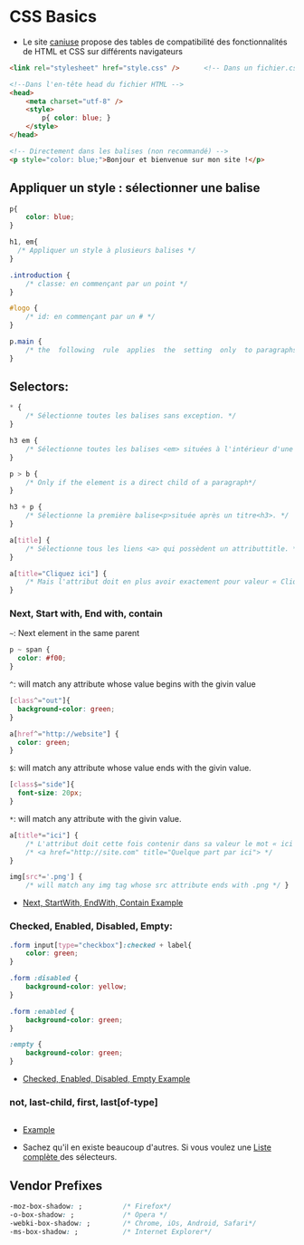 CSS Basics
==========

* Le site [caniuse](https://www.caniuse.com/) propose des tables de compatibilité des fonctionnalités de HTML et CSS sur différents navigateurs

```html
<link rel="stylesheet" href="style.css" />      <!-- Dans un fichier.css(recommandé) -->

<!--Dans l'en-tête head du fichier HTML -->
<head>
    <meta charset="utf-8" />
    <style>
        p{ color: blue; }
    </style>
</head>

<!-- Directement dans les balises (non recommandé) -->
<p style="color: blue;">Bonjour et bienvenue sur mon site !</p>
```

## Appliquer un style : sélectionner une balise

```css
p{
    color: blue;
}

h1, em{
  /* Appliquer un style à plusieurs balises */
}

.introduction {
    /* classe: en commençant par un point */
}

#logo {
    /* id: en commençant par un # */
}

p.main {
    /* the  following  rule  applies  the  setting  only  to paragraphs that use the class main. */
}
```

## Selectors:

```css
* {
    /* Sélectionne toutes les balises sans exception. */
}

h3 em {
    /* Sélectionne toutes les balises <em> situées à l'intérieur d'une balise <h3>. */
}

p > b { 
    /* Only if the element is a direct child of a paragraph*/
}

h3 + p {
    /* Sélectionne la première balise<p>située après un titre<h3>. */
}

a[title] {
    /* Sélectionne tous les liens <a> qui possèdent un attributtitle. */
}

a[title="Cliquez ici"] {
    /* Mais l'attribut doit en plus avoir exactement pour valeur « Cliquez ici ». */
}
```

### Next, Start with, End with, contain

`~`: Next element in the same parent

  ```css
  p ~ span {  
    color: #f00;
  }
  ```

`^`: will match any attribute whose value begins with the givin value

  ```css
  [class^="out"]{
    background-color: green;
  }

  a[href^="http://website"] {
    color: green;
  }
  ```

`$`: will match any attribute whose value ends with the givin value.

  ```css
  [class$="side"]{
    font-size: 20px;
  }
  ```

`*`: will match any attribute with the givin value.

  ```css
  a[title*="ici"] {
      /* L'attribut doit cette fois contenir dans sa valeur le mot « ici » (peu importe sa position). */
      /* <a href="http://site.com" title="Quelque part par ici"> */
  }

  img[src*='.png'] {
      /* will match any img tag whose src attribute ends with .png */ }

  ```

* [Next, StartWith, EndWith, Contain Example](./cours/selectors-startWith-EndWith-Contain.html)

### Checked, Enabled, Disabled, Empty: 

```css
.form input[type="checkbox"]:checked + label{
    color: green;
}

.form :disabled {
    background-color: yellow;
}

.form :enabled {
    background-color: green;
}

:empty {
    background-color: green;
}
```

* [Checked, Enabled, Disabled, Empty Example](./cours/selectors-checked-enabled-disabled-empty.html)

### not, last-child, first, last[of-type]

```css
```

* [Example](./cours/selectors-Not-Lastchild-firstLastOFType.html)

* Sachez qu'il en existe beaucoup d'autres. Si vous voulez une [Liste complète ](https://www.w3.org/Style/css3-selectors-updates/WD-css3-selectors-20010126.fr.html#selectors) des sélecteurs.


## Vendor Prefixes

```css
-moz-box-shadow: ;          /* Firefox*/
-o-box-shadow: ;            /* Opera */
-webki-box-shadow: ;        /* Chrome, iOs, Android, Safari*/
-ms-box-shadow: ;           /* Internet Explorer*/
```
